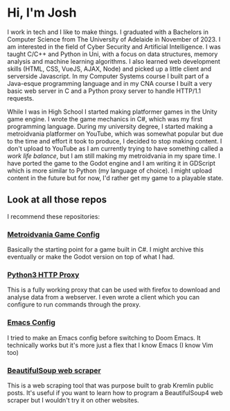 # Hi, I'm Josh

I work in tech and I like to make things. I graduated with a Bachelors in Computer Science from The University of Adelaide in November of 2023. I am interested in the field of Cyber Security and Artificial Intelligence. I was taught C/C++ and Python in Uni, with a focus on data structures, memory analysis and machine learning algorithms. I also learned web development skills (HTML, CSS, VueJS, AJAX, Node) and picked up a little client and serverside Javascript. In my Computer Systems course I built part of a Java-esque programming language and in my CNA course I built a very basic web server in C and a Python proxy server to handle HTTP/1.1 requests. 

While I was in High School I started making platformer games in the Unity game engine. I wrote the game mechanics in C#, which was my first programming language. During my university degree, I started making a metroidvania platformer on YouTube, which was somewhat popular but due to the time and effort it took to produce, I decided to stop making content. I don't upload to YouTube as I am currently trying to have something called a *work life balance*, but I am still making my metroidvania in my spare time. I have ported the game to the Godot engine and I am writing it in GDScript which is more similar to Python (my language of choice). I might upload content in the future but for now, I'd rather get my game to a playable state.

## Look at all those repos

I recommend these repositories:

### [Metroidvania Game Config](https://github.com/JoshCodesStuff/MetrovaniaTutorialScripts)

Basically the starting point for a game built in C#. I might archive this eventually or make the Godot version on top of what I had.

### [Python3 HTTP Proxy](https://github.com/JoshCodesStuff/python-proxy)

This is a fully working proxy that can be used with firefox to download and analyse data from a webserver. I even wrote a client which you can configure to run commands through the proxy.

### [Emacs Config](https://gist.github.com/JoshCodesStuff/304ecd801c78eb68cbbd0fe448d79502)

I tried to make an Emacs config before switching to Doom Emacs. It technically works but it's more just a flex that I know Emacs (I know Vim too)

### [BeautifulSoup web scraper](https://github.com/CompanyFirmInc/_ruski)

This is a web scraping tool that was purpose built to grab Kremlin public posts. It's useful if you want to learn how to program a BeautifulSoup4 web scraper but I wouldn't try it on other websites.
